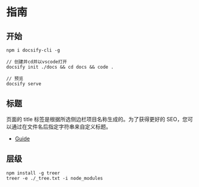 # 指南

## 开始
```
npm i docsify-cli -g

// 创建并cd并以vscode打开
docsify init ./docs && cd docs && code .

// 预览
docsify serve
```

## 标题
页面的 title 标签是根据所选侧边栏项目名称生成的。为了获得更好的 SEO，您可以通过在文件名后指定字符串来自定义标题。
* [Guide](guide.md "The greatest guide in the world")


## 层级
```
npm install -g treer
treer -e ./_tree.txt -i node_modules
```